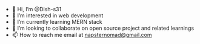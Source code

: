 - 👋 Hi, I’m @Dish-s31
- 👀 I’m interested in web development
- 🌱 I’m currently learning MERN stack
- 💞️ I’m looking to collaborate on open source project and related learnings
- 📫 How to reach me email at napsternomad@gmail.com

<!---
Dish-s31/Dish-s31 is a ✨ special ✨ repository because its `README.md` (this file) appears on your GitHub profile.
You can click the Preview link to take a look at your changes.
--->
